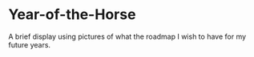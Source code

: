 # Year-of-the-Horse
A brief display using pictures of what the roadmap I wish to have for my future years. 
